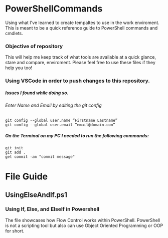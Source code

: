 # PowerShellCommands
Using what I've learned to create tempaltes to use in the work enviroment. This is meant to be a quick reference guide to PowerShell commands and cmdlets.

### Objective of repository
This will help me keep track of what tools are available at a quick glance, stare and compare, enviroment. Please feel free to use these files if they help you too!

### Using VSCode in order to push changes to this repository.
##### Issues I found while doing so.
###### Enter Name and Email by editing the git config
```
git config --global user.name “Firstname Lastname”
git config --global user.email “email@domain.com” 
```
##### On the Terminal on my PC I needed to run the following commands:
```
git init
git add .
get commit -am "commit message"
```

# File Guide

## UsingElseAndIf.ps1
### Using If, Else, and ElseIf in Powershell
The file showcases how Flow Control works within PowerShell.
PowerShell is not a scripting tool but also can use Object Oriented Programming or OOP for short.

